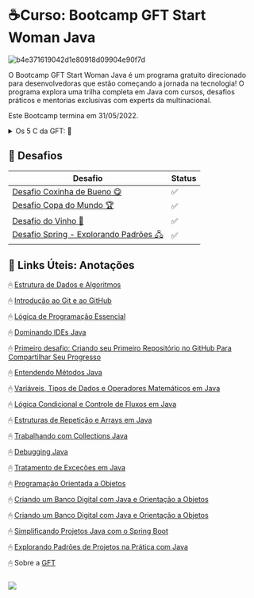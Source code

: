 ﻿# ☕Curso: Bootcamp GFT Start Woman Java
![b4e371619042d1e80918d09904e90f7d](https://user-images.githubusercontent.com/78277341/165013980-4db5f39b-b3a2-4d3e-8090-40a37e212ab5.gif)

O Bootcamp GFT Start Woman Java é um programa gratuito direcionado para desenvolvedoras que estão começando a jornada na tecnologia! O programa explora uma trilha completa em Java com cursos, desafios práticos e mentorias exclusivas com experts da multinacional.

Este Bootcamp termina em 31/05/2022.

<details><summary>Os 5 C da GFT: 👋</summary>
<p>

### Os 𝟓 C da GFT: 👋

    
1. *Cuidado*
2. *Compromisso*
3. *Colaboração*
4. *Coragem*
5. *Criatividade*

![Os 5 C da GFT](https://s3.us-west-2.amazonaws.com/secure.notion-static.com/b6c5bde3-0813-4a5c-bf8a-77ada991a820/Untitled.png?X-Amz-Algorithm=AWS4-HMAC-SHA256&X-Amz-Content-Sha256=UNSIGNED-PAYLOAD&X-Amz-Credential=AKIAT73L2G45EIPT3X45%2F20220428%2Fus-west-2%2Fs3%2Faws4_request&X-Amz-Date=20220428T161238Z&X-Amz-Expires=86400&X-Amz-Signature=fd5d5bce61da41a0c1c2249d4fdb5bd10f18b3ca960cd8eda477673aa4ebcefe&X-Amz-SignedHeaders=host&response-content-disposition=filename%20%3D%22Untitled.png%22&x-id=GetObject)
<h1>
    

</details> </p>

##
## 🔸 Desafios 

| Desafio                                                                                                                                     | Status       |
|---------------------------------------------------------------------------------------------------------------------------------------------|--------------|
| [Desafio Coxinha de Bueno 😋](https://github.com/sabrinagomessilva/Bootcamp-GFT-Start-Woman-Java/blob/main/DesafiosDio/DesafioCoxinha.java) | ✅ |
| [Desafio Copa do Mundo 🏆](https://github.com/sabrinagomessilva/Bootcamp-GFT-Start-Woman-Java/blob/main/DesafiosDio/DesafioCopa.java)       | ✅ |
| [Desafio do Vinho 🍇](https://github.com/sabrinagomessilva/Bootcamp-GFT-Start-Woman-Java/blob/main/DesafiosDio/Degustacaodevinho.java)      | ✅ |
| [Desafio Spring - Explorando Padrões 🖧](https://github.com/sabrinagomessilva/Bootcamp-GFT-Start-Woman-Java/tree/main/DesafioSpring)        | ✅ |

##
## 🔸 Links Úteis: Anotações 
🖰 [Estrutura de Dados e Algoritmos](https://www.notion.so/sabrinagomes/Estrutura-de-Dados-9193d8a68f12454790d1eda244624581)

🖰 [Introdução ao Git e ao GitHub](https://www.notion.so/sabrinagomes/Introdu-o-ao-Git-e-ao-GitHub-ec6a7ad5b70e422a8a21794236835ea6)

🖰 [Lógica de Programação Essencial](https://www.notion.so/sabrinagomes/L-gica-e-Programa-o-Essencial-eb2af3383c154819b638d1dcc1365de0)

🖰 [Dominando IDEs Java](https://www.notion.so/sabrinagomes/Dominando-IDEs-Java-8aa00bb8c1824276af7e57784b8da4b0)

🖰 [Primeiro desafio: Criando seu Primeiro Repositório no GitHub Para Compartilhar Seu Progresso](https://www.notion.so/sabrinagomes/Estrutura-de-Dados-9193d8a68f12454790d1eda244624581)

🖰  [Entendendo Métodos Java](https://www.notion.so/sabrinagomes/Entendendo-M-todos-Java-9208694a42fd4b8f876a8fa6401ae482)

🖰 [Variáveis, Tipos de Dados e Operadores Matemáticos em Java](https://www.notion.so/sabrinagomes/Vari-veis-Tipos-de-Dados-e-Operadores-Matem-ticos-em-Java-047418659a2f4797b36be12f08ba4736)

🖰 [Lógica Condicional e Controle de Fluxos em Java](https://www.notion.so/sabrinagomes/L-gica-Condicional-e-Controle-de-Fluxos-em-Java-f44345c3f25d428f9a412a41df799d14)

🖰 [Estruturas de Repetição e Arrays em Java](https://www.notion.so/sabrinagomes/Estruturas-de-Repeti-o-e-Arrays-em-Java-1e95889981734234b1bfc3cd3fb1aa07)

🖰 [Trabalhando com Collections Java](https://www.notion.so/sabrinagomes/Trabalhando-com-Collections-Java-a77df57249df404db99ec370cb25857b)

🖰 [Debugging Java](https://www.notion.so/sabrinagomes/Debugging-Java-1f28415ca95b4083ae44c7fb9003689c)

🖰 [Tratamento de Exceções em Java](https://www.notion.so/sabrinagomes/Tratamento-de-Exce-es-em-Java-f2416c3fa4184d81907eac2714df2694)

🖰 [Programação Orientada a Objetos](https://www.notion.so/sabrinagomes/Programa-o-Orientada-a-Objetos-1562205b031f4db2b610859cdfbddd6d)

🖰 [Criando um Banco Digital com Java e Orientação a Objetos](https://www.notion.so/sabrinagomes/Criando-um-Banco-Digital-com-Java-e-Orienta-o-a-Objetos-b6bb39195cdc47ee911ed3ee9e525e98)

🖰 [Criando um Banco Digital com Java e Orientação a Objetos](https://www.notion.so/sabrinagomes/Criando-um-Banco-Digital-com-Java-e-Orienta-o-a-Objetos-b6bb39195cdc47ee911ed3ee9e525e98)

🖰 [Simplificando Projetos Java com o Spring Boot](https://www.notion.so/sabrinagomes/Simplificando-Projetos-Java-com-o-Spring-Boot-b88e6d97ffa4468187d4ee37dfd8c940)

🖰 [Explorando Padrões de Projetos na Prática com Java](https://sabrinagomes.notion.site/Explorando-Padr-es-de-Projetos-na-Pr-tica-com-Java-3e8a3df1e3724bde94964cbe808db716)


🖰 Sobre a [GFT](https://www.gft.com/br/pt/about-us)



##

![](https://hermes.digitalinnovation.one/tracks/84b3149d-757f-4d2b-8f4a-a1d6d3729595.png)